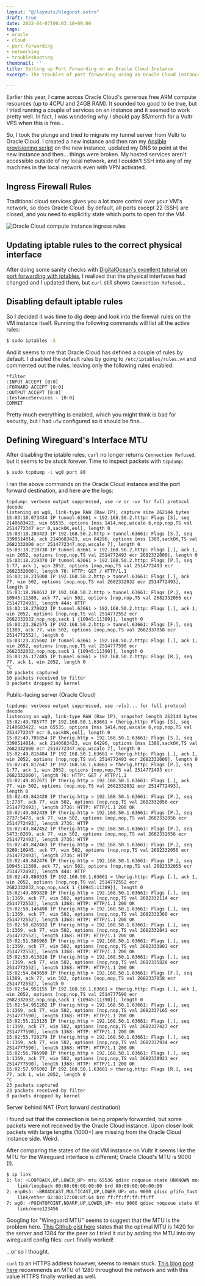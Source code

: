 ```yaml
---
layout: "@/layouts/blogpost.astro"
draft: true
date: 2022-04-07T00:03:18+09:00
tags:
- oracle
- cloud
- port-forwarding
- networking
- troubleshooting
thumbnail: ''
title: Setting up Port Forwarding on an Oracle Cloud Instance
excerpt: The troubles of port forwarding using an Oracle Cloud instance.

---
```

Earlier this year, I came across Oracle Cloud's generous free ARM compute resources (up to 4CPU and 24GB RAM). It sounded too good to be true, but I tried running a couple of services on an instance and it seemed to work pretty well. In fact, I was wondering why I should pay $5/month for a Vultr VPS when this is free...

So, I took the plunge and tried to migrate my tunnel server from Vultr to Oracle Cloud. I created a new instance and then ran my [Ansible provisioning script](https://github.com/adwinying/server-provisioning) on the new instance, updated my DNS to point at the new instance and then... things were broken. My hosted services aren't accessible outside of my local network, and I couldn't SSH into any of my machines in the local network even with VPN activated.

## Ingress Firewall Rules

Traditional cloud services gives you a lot more control over your VM's network, so does Oracle Cloud. By default, all ports except 22 (SSH) are closed, and you need to explicitly state which ports to open for the VM.

![Oracle Cloud compute instance ingress rules](/src/uploads/ingress-rules.png "Configure ingress rules for the virtual cloud network your VM instance is under")

## Updating iptable rules to the correct physical interface

After doing some sanity checks with [DigitalOcean's excellent tutorial on port forwarding with iptables](https://www.digitalocean.com/community/tutorials/how-to-forward-ports-through-a-linux-gateway-with-iptables), I realized that the physical interfaces had changed and I updated them, but `curl` still shows `Connection Refused`...

## Disabling default iptable rules

So I decided it was time to dig deep and look into the firewall rules on the VM instance itself. Running the following commands will list all the active rules:

```bash
$ sudo iptables -S
```

And it seems to me that Oracle Cloud has defined a couple of rules by default. I disabled the default rules by going to `/etc/iptables/rules.v4` and commented out the rules, leaving only the following rules enabled:

```
*filter
:INPUT ACCEPT [0:0]
:FORWARD ACCEPT [0:0]
:OUTPUT ACCEPT [0:0]
:InstanceServices - [0:0]
COMMIT
```

Pretty much everything is enabled, which you might think is bad for security, but I had `ufw` configured so it should be fine...

## Defining Wireguard's Interface MTU

After disabling the iptable rules, `curl` no longer returns `Connection Refused`, but it seems to be stuck forever. Time to inspect packets with `tcpdump`:

```bash
$ sudo tcpdump -i wg0 port 80
```

I ran the above commands on the Oracle Cloud instance and the port forward destination, and here are the logs:

```
tcpdump: verbose output suppressed, use -v or -vv for full protocol decode
listening on wg0, link-type RAW (Raw IP), capture size 262144 bytes
15:03:18.073434 IP tunnel.63661 > 192.168.50.2.http: Flags [S], seq 2140683422, win 65535, options [mss 1414,nop,wscale 6,nop,nop,TS val 2514772347 ecr 0,sackOK,eol], length 0
15:03:18.203423 IP 192.168.50.2.http > tunnel.63661: Flags [S.], seq 3390514814, ack 2140683423, win 64296, options [mss 1380,sackOK,TS val 2682332000 ecr 2514772347,nop,wscale 7], length 0
15:03:18.218738 IP tunnel.63661 > 192.168.50.2.http: Flags [.], ack 1, win 2052, options [nop,nop,TS val 2514772493 ecr 2682332000], length 0
15:03:18.219378 IP tunnel.63661 > 192.168.50.2.http: Flags [P.], seq 1:77, ack 1, win 2052, options [nop,nop,TS val 2514772493 ecr 2682332000], length 76: HTTP: GET / HTTP/1.1
15:03:18.235008 IP 192.168.50.2.http > tunnel.63661: Flags [.], ack 77, win 502, options [nop,nop,TS val 2682332032 ecr 2514772493], length 0
15:03:18.260612 IP 192.168.50.2.http > tunnel.63661: Flags [P.], seq 10945:11389, ack 77, win 502, options [nop,nop,TS val 2682332056 ecr 2514772493], length 444: HTTP
15:03:18.278022 IP tunnel.63661 > 192.168.50.2.http: Flags [.], ack 1, win 2052, options [nop,nop,TS val 2514772552 ecr 2682332032,nop,nop,sack 1 {10945:11389}], length 0
15:03:23.262575 IP 192.168.50.2.http > tunnel.63661: Flags [F.], seq 11389, ack 77, win 502, options [nop,nop,TS val 2682337058 ecr 2514772552], length 0
15:03:23.315602 IP tunnel.63661 > 192.168.50.2.http: Flags [.], ack 1, win 2052, options [nop,nop,TS val 2514777590 ecr 2682332032,nop,nop,sack 1 {10945:11390}], length 0
15:03:26.177485 IP tunnel.63661 > 192.168.50.2.http: Flags [R.], seq 77, ack 1, win 2052, length 0
^C
10 packets captured
10 packets received by filter
0 packets dropped by kernel
```

Public-facing server (Oracle Cloud)

```
tcpdump: verbose output suppressed, use -v[v]... for full protocol decode
listening on wg0, link-type RAW (Raw IP), snapshot length 262144 bytes
15:02:49.785777 IP 192.168.50.1.63661 > therig.http: Flags [S], seq 2140683422, win 65535, options [mss 1414,nop,wscale 6,nop,nop,TS val 2514772347 ecr 0,sackOK,eol], length 0
15:02:49.785854 IP therig.http > 192.168.50.1.63661: Flags [S.], seq 3390514814, ack 2140683423, win 64296, options [mss 1380,sackOK,TS val 2682332000 ecr 2514772347,nop,wscale 7], length 0
15:02:49.816484 IP 192.168.50.1.63661 > therig.http: Flags [.], ack 1, win 2052, options [nop,nop,TS val 2514772493 ecr 2682332000], length 0
15:02:49.817647 IP 192.168.50.1.63661 > therig.http: Flags [P.], seq 1:77, ack 1, win 2052, options [nop,nop,TS val 2514772493 ecr 2682332000], length 76: HTTP: GET / HTTP/1.1
15:02:49.817671 IP therig.http > 192.168.50.1.63661: Flags [.], ack 77, win 502, options [nop,nop,TS val 2682332032 ecr 2514772493], length 0
15:02:49.842420 IP therig.http > 192.168.50.1.63661: Flags [P.], seq 1:2737, ack 77, win 502, options [nop,nop,TS val 2682332056 ecr 2514772493], length 2736: HTTP: HTTP/1.1 200 OK
15:02:49.842439 IP therig.http > 192.168.50.1.63661: Flags [P.], seq 2737:5473, ack 77, win 502, options [nop,nop,TS val 2682332056 ecr 2514772493], length 2736: HTTP
15:02:49.842452 IP therig.http > 192.168.50.1.63661: Flags [P.], seq 5473:8209, ack 77, win 502, options [nop,nop,TS val 2682332056 ecr 2514772493], length 2736: HTTP
15:02:49.842463 IP therig.http > 192.168.50.1.63661: Flags [P.], seq 8209:10945, ack 77, win 502, options [nop,nop,TS val 2682332056 ecr 2514772493], length 2736: HTTP
15:02:49.842476 IP therig.http > 192.168.50.1.63661: Flags [P.], seq 10945:11389, ack 77, win 502, options [nop,nop,TS val 2682332056 ecr 2514772493], length 444: HTTP
15:02:49.880535 IP 192.168.50.1.63661 > therig.http: Flags [.], ack 1, win 2052, options [nop,nop,TS val 2514772552 ecr 2682332032,nop,nop,sack 1 {10945:11389}], length 0
15:02:49.899820 IP therig.http > 192.168.50.1.63661: Flags [.], seq 1:1369, ack 77, win 502, options [nop,nop,TS val 2682332114 ecr 2514772552], length 1368: HTTP: HTTP/1.1 200 OK
15:02:50.146498 IP therig.http > 192.168.50.1.63661: Flags [.], seq 1:1369, ack 77, win 502, options [nop,nop,TS val 2682332360 ecr 2514772552], length 1368: HTTP: HTTP/1.1 200 OK
15:02:50.626932 IP therig.http > 192.168.50.1.63661: Flags [.], seq 1:1369, ack 77, win 502, options [nop,nop,TS val 2682332841 ecr 2514772552], length 1368: HTTP: HTTP/1.1 200 OK
15:02:51.586965 IP therig.http > 192.168.50.1.63661: Flags [.], seq 1:1369, ack 77, win 502, options [nop,nop,TS val 2682333801 ecr 2514772552], length 1368: HTTP: HTTP/1.1 200 OK
15:02:53.613818 IP therig.http > 192.168.50.1.63661: Flags [.], seq 1:1369, ack 77, win 502, options [nop,nop,TS val 2682335828 ecr 2514772552], length 1368: HTTP: HTTP/1.1 200 OK
15:02:54.843659 IP therig.http > 192.168.50.1.63661: Flags [F.], seq 11389, ack 77, win 502, options [nop,nop,TS val 2682337058 ecr 2514772552], length 0
15:02:54.951155 IP 192.168.50.1.63661 > therig.http: Flags [.], ack 1, win 2052, options [nop,nop,TS val 2514777590 ecr 2682332032,nop,nop,sack 1 {10945:11390}], length 0
15:02:54.951202 IP therig.http > 192.168.50.1.63661: Flags [.], seq 1:1369, ack 77, win 502, options [nop,nop,TS val 2682337165 ecr 2514777590], length 1368: HTTP: HTTP/1.1 200 OK
15:02:55.213135 IP therig.http > 192.168.50.1.63661: Flags [.], seq 1:1369, ack 77, win 502, options [nop,nop,TS val 2682337427 ecr 2514777590], length 1368: HTTP: HTTP/1.1 200 OK
15:02:55.720279 IP therig.http > 192.168.50.1.63661: Flags [.], seq 1:1369, ack 77, win 502, options [nop,nop,TS val 2682337934 ecr 2514777590], length 1368: HTTP: HTTP/1.1 200 OK
15:02:56.706990 IP therig.http > 192.168.50.1.63661: Flags [.], seq 1:1369, ack 77, win 502, options [nop,nop,TS val 2682338921 ecr 2514777590], length 1368: HTTP: HTTP/1.1 200 OK
15:02:57.976002 IP 192.168.50.1.63661 > therig.http: Flags [R.], seq 77, ack 1, win 2052, length 0
^C
23 packets captured
23 packets received by filter
0 packets dropped by kernel
```

Server behind NAT (Port forward destination)

I found out that the connection is being properly forwarded, but some packets were not received by the Oracle Cloud instance. Upon closer look packets with large lengths (1000+) are missing from the Oracle Cloud instance side. Weird.

After comparing the states of the old VM instance on Vultr it seems like the MTU for the Wireguard interface is different; Oracle Cloud's MTU is 9000 (!).

```bash
$ ip link
1: lo: <LOOPBACK,UP,LOWER_UP> mtu 65536 qdisc noqueue state UNKNOWN mode DEFAULT group default qlen 1000
    link/loopback 00:00:00:00:00:00 brd 00:00:00:00:00:00
2: enp0s3: <BROADCAST,MULTICAST,UP,LOWER_UP> mtu 9000 qdisc pfifo_fast state UP mode DEFAULT group default qlen 1000
    link/ether 02:00:17:00:8f:64 brd ff:ff:ff:ff:ff:ff
7: wg0: <POINTOPOINT,NOARP,UP,LOWER_UP> mtu 9000 qdisc noqueue state UNKNOWN mode DEFAULT group default qlen 1000
    link/none123456
```

Googling for "Wireguard MTU" seems to suggest that the MTU is the problem here. [This Github gist here](https://gist.github.com/nitred/f16850ca48c48c79bf422e90ee5b9d95) states that the optimal MTU is 1420 for the server and 1384 for the peer so I tried it out by adding the MTU into my wireguard config files. `curl` finally worked!

...or so I thought.

`curl` to an HTTPS address however, seems to remain stuck. [This blog post here](https://keremerkan.net/posts/wireguard-mtu-fixes/) recommends an MTU of 1280 throughout the network and with this value HTTPS finally worked as well.